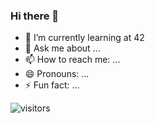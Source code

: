 ### Hi there 👋

- 🌱 I’m currently learning at 42
- 💬 Ask me about ...
- 📫 How to reach me: ...
- 😄 Pronouns: ...
- ⚡ Fun fact: ...


 ![visitors](https://visitor-badge.glitch.me/badge?page_id=emenella)
